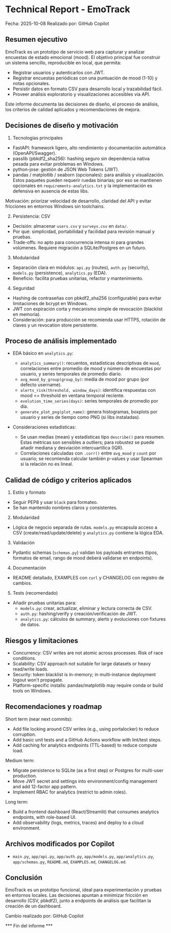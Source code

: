 # Technical Report - EmoTrack

Fecha: 2025-10-08
Realizado por: GitHub Copilot

## Resumen ejecutivo
EmoTrack es un prototipo de servicio web para capturar y analizar encuestas de estado emocional (mood). El objetivo principal fue construir un sistema sencillo, reproducible en local, que permita:

- Registrar usuarios y autenticarlos con JWT.
- Registrar encuestas periódicas con una puntuación de mood (1-10) y notas opcionales.
- Persistir datos en formato CSV para desarrollo local y trazabilidad fácil.
- Proveer análisis exploratorio y visualizaciones accesibles vía API.

Este informe documenta las decisiones de diseño, el proceso de análisis, los criterios de calidad aplicados y recomendaciones de mejora.

## Decisiones de diseño y motivación

1. Tecnologías principales
- FastAPI: framework ligero, alto rendimiento y documentación automática (OpenAPI/Swagger).
- passlib (pbkdf2_sha256): hashing seguro sin dependencia nativa pesada para evitar problemas en Windows.
- python-jose: gestión de JSON Web Tokens (JWT).
- pandas / matplotlib / seaborn (opcionales): para análisis y visualización. Estos paquetes pueden requerir ruedas binarias; por eso se mantienen opcionales en `requirements-analytics.txt` y la implementación es defensiva en ausencia de estas libs.

Motivación: priorizar velocidad de desarrollo, claridad del API y evitar fricciones en entornos Windows sin toolchains.

2. Persistencia: CSV
- Decisión: almacenar `users.csv` y `surveys.csv` en `data/`.
- Por qué: simplicidad, portabilidad y facilidad para revisión manual y pruebas.
- Trade-offs: no apto para concurrencia intensa ni para grandes volúmenes. Requiere migración a SQLite/Postgres en un futuro.

3. Modularidad
- Separación clara en módulos: `api.py` (routes), `auth.py` (security), `models.py` (persistence), `analytics.py` (EDA).
- Beneficio: facilita pruebas unitarias, refactor y mantenimiento.

4. Seguridad
- Hashing de contraseñas con pbkdf2_sha256 (configurable) para evitar limitaciones de bcrypt en Windows.
- JWT con expiración corta y mecanismo simple de revocación (blacklist en memoria).
- Consideración: para producción se recomienda usar HTTPS, rotación de claves y un revocation store persistente.

## Proceso de análisis implementado

- EDA básico en `analytics.py`:
  - `analytics_summary()`: recuentos, estadísticas descriptivas de `mood`, correlaciones entre promedio de mood y número de encuestas por usuario, y series temporales de promedio diario.
  - `avg_mood_by_group(group_by)`: media de mood por grupo (por defecto username).
  - `alerts_risk(threshold, window_days)`: identifica respuestas con mood <= threshold en ventana temporal reciente.
  - `evolution_time_series(days)`: series temporales de promedio por día.
  - `generate_plot_png(plot_name)`: genera histogramas, boxplots por usuario y series de tiempo como PNG (si libs instaladas).

- Consideraciones estadísticas:
  - Se usan medias (mean) y estadísticas tipo `describe()` para resumen. Estas métricas son sensibles a outliers; para robustez se puede añadir mediana y desviación intercuartílica (IQR).
  - Correlaciones calculadas con `.corr()` entre `avg_mood` y `count` por usuario; se recomienda calcular también p-values y usar Spearman si la relación no es lineal.

## Calidad de código y criterios aplicados

1. Estilo y formato
- Seguir PEP8 y usar `black` para formateo.
- Se han mantenido nombres claros y consistentes.

2. Modularidad
- Lógica de negocio separada de rutas. `models.py` encapsula acceso a CSV (create/read/update/delete) y `analytics.py` contiene la lógica EDA.

3. Validación
- Pydantic schemas (`schemas.py`) validan los payloads entrantes (tipos, formatos de email, rango de mood deberá validarse en endpoints).

4. Documentación
- README detallado, EXAMPLES con `curl` y CHANGELOG con registro de cambios.

5. Tests (recomendado)
- Añadir pruebas unitarias para:
  - `models.py`: crear, actualizar, eliminar y lectura correcta de CSV.
  - `auth.py`: hashing/verify y creación/verificación de JWT.
  - `analytics.py`: cálculos de summary, alerts y evoluciones con fixtures de datos.

## Riesgos y limitaciones

- Concurrency: CSV writes are not atomic across processes. Risk of race conditions.
- Scalability: CSV approach not suitable for large datasets or heavy read/write loads.
- Security: token blacklist is in-memory; in multi-instance deployment logout won't propagate.
- Platform-specific installs: pandas/matplotlib may require conda or build tools on Windows.

## Recomendaciones y roadmap

Short term (near next commits):
- Add file locking around CSV writes (e.g., using portalocker) to reduce corruption.
- Add basic unit tests and a GitHub Actions workflow with lint/test steps.
- Add caching for analytics endpoints (TTL-based) to reduce compute load.

Medium term:
- Migrate persistence to SQLite (as a first step) or Postgres for multi-user production.
- Move JWT secret and settings into environment/config management and add 12-factor app pattern.
- Implement RBAC for analytics (restrict to admin roles).

Long term:
- Build a frontend dashboard (React/Streamlit) that consumes analytics endpoints, with role-based UI.
- Add observability (logs, metrics, traces) and deploy to a cloud environment.

## Archivos modificados por Copilot
- `main.py`, `app/api.py`, `app/auth.py`, `app/models.py`, `app/analytics.py`, `app/schemas.py`, `README.md`, `EXAMPLES.md`, `CHANGELOG.md`.

## Conclusión
EmoTrack es un prototipo funcional, ideal para experimentación y pruebas en entornos locales. Las decisiones apuntan a minimizar fricción en desarrollo (CSV, pbkdf2), junto a endpoints de análisis que facilitan la creación de un dashboard.

Cambio realizado por: GitHub Copilot

*** Fin del informe ***
